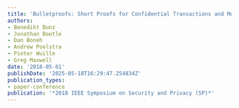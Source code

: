 ```yaml
---
title: 'Bulletproofs: Short Proofs for Confidential Transactions and More'
authors:
- Benedikt Bunz
- Jonathan Bootle
- Dan Boneh
- Andrew Poelstra
- Pieter Wuille
- Greg Maxwell
date: '2018-05-01'
publishDate: '2025-05-18T16:29:47.254834Z'
publication_types:
- paper-conference
publication: '*2018 IEEE Symposium on Security and Privacy (SP)*'
---
```

